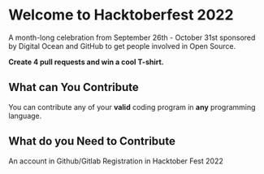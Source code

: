 # Welcome to Hacktoberfest 2022

A month-long celebration from September 26th - October 31st sponsored by Digital Ocean and GitHub to get people involved in Open Source.

**Create 4 pull requests and win a cool T-shirt.**

## What can You Contribute

You can contribute any of your **valid** coding program in **any** programming language.

## What do you Need to Contribute

An account in Github/Gitlab
Registration in Hacktober Fest 2022
